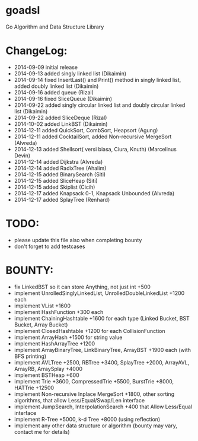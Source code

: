 goadsl
======

Go Algorithm and Data Structure Library


ChangeLog:
==========

* 2014-09-09 initial release
* 2014-09-13 added singly linked list (Dikaimin)
* 2014-09-14 fixed InsertLast() and Print() method in singly linked list, added doubly linked list (Dikaimin)
* 2014-09-16 added queue (Rizal)
* 2014-09-16 fixed SliceQueue (Dikaimin)
* 2014-09-22 added singly circular linked list and doubly circular linked list (Dikaimin)
* 2014-09-22 added SliceDeque (Rizal)
* 2014-10-02 added LinkBST (Dikaimin)
* 2014-12-11 added QuickSort, CombSort, Heapsort (Agung)
* 2014-12-11 added CocktailSort, added Non-recursive MergeSort (Alvreda)
* 2014-12-13 added Shellsort( versi biasa, Ciura, Knuth) (Marcelinus Devin)
* 2014-12-14 added Dijkstra (Alvreda)
* 2014-12-14 added RadixTree (Ahalim)
* 2014-12-15 added BinarySearch (Siti)
* 2014-12-15 added SliceHeap (Siti)
* 2014-12-15 added Skiplist (Cicih)
* 2014-12-17 added Knapsack 0-1, Knapsack Unbounded (Alvreda)
* 2014-12-17 added SplayTree (Renhard)

TODO:
=====

* please update this file also when completing bounty
* don't forget to add testcases

BOUNTY:
=======

* fix LinkedBST so it can store Anything, not just int +500
* implement UnrolledSinglyLinkedList, UnrolledDoubleLinkedList +1200 each
* implement VList +1600
* implement HashFunction +300 each
* implement ChainingHashtable +1600 for each type (Linked Bucket, BST Bucket, Array Bucket)
* implement ClosedHashtable +1200 for each CollisionFunction
* implement ArrayHash +1500 for string value
* implement HashArrayTree +1200
* implement ArrayBinaryTree, LinkBinaryTree, ArrayBST +1900 each (with BFS printing)
* implement AVLTree +2500, RBTree +3400, SplayTree +2000, ArrayAVL, ArrayRB, ArraySplay +4000
* implement BSTHeap +600
* implement Trie +3600, CompressedTrie +5500, BurstTrie +8000, HATTrie +12500
* implement Non-recursive Inplace MergeSort +1800, other sorting algorithms, that allow Less/Equal/Swap/Len interface
* implement JumpSearch, InterpolationSearch +400 that Allow Less/Equal interface
* implement R-Tree +5000, k-d Tree +8000 (using reflection)
* implement any other data structure or algorithm (bounty may vary, contact me for details)
